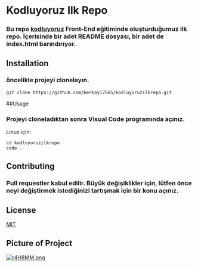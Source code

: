# Kodluyoruz Ilk Repo
### Bu repo [kodluyoruz](https://www.kodluyoruz.org/) Front-End eğitiminde  oluşturduğumuz ilk repo. İçerisinde bir adet README dosyası, bir adet de index.html barındırıyor.

## Installation

### öncelikle projeyi clonelayın.

``` 
git clone https://github.com/berkay17565/kodluyoruzilkrepo.git
```
##Usage
### Projeyi cloneladıktan sonra Visual Code programında açınız.
Linux için:
```
cd kodluyoruzilkrepo
code .
```

## Contributing

### Pull requestler kabul edilir. Büyük değişiklikler için, lütfen önce neyi değiştirmek istediğinizi tartışmak için bir konu açınız.

## License
[MIT](https://choosealicense.com/licenses/mit/)
## Picture of Project
[![r4H8MM.png](https://i.im.ge/2022/06/17/r4H8MM.png)](https://im.ge/i/r4H8MM)